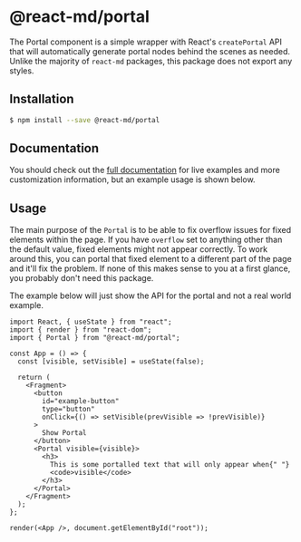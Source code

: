 # @react-md/portal

The Portal component is a simple wrapper with React's `createPortal` API that
will automatically generate portal nodes behind the scenes as needed. Unlike the
majority of `react-md` packages, this package does not export any styles.

## Installation

```sh
$ npm install --save @react-md/portal
```

<!-- DOCS_REMOVE -->

## Documentation

You should check out the
[full documentation](https://react-md.dev/packages/portal) for live examples and
more customization information, but an example usage is shown below.

<!-- DOCS_REMOVE_END -->

<!-- INCLUDING_STYLES -->

## Usage

The main purpose of the `Portal` is to be able to fix overflow issues for fixed
elements within the page. If you have `overflow` set to anything other than the
default value, fixed elements might not appear correctly. To work around this,
you can portal that fixed element to a different part of the page and it'll fix
the problem. If none of this makes sense to you at a first glance, you probably
don't need this package.

The example below will just show the API for the portal and not a real world
example.

```tsx
import React, { useState } from "react";
import { render } from "react-dom";
import { Portal } from "@react-md/portal";

const App = () => {
  const [visible, setVisible] = useState(false);

  return (
    <Fragment>
      <button
        id="example-button"
        type="button"
        onClick={() => setVisible(prevVisible => !prevVisible)}
      >
        Show Portal
      </button>
      <Portal visible={visible}>
        <h3>
          This is some portalled text that will only appear when{" "}
          <code>visible</code>
        </h3>
      </Portal>
    </Fragment>
  );
};

render(<App />, document.getElementById("root"));
```

